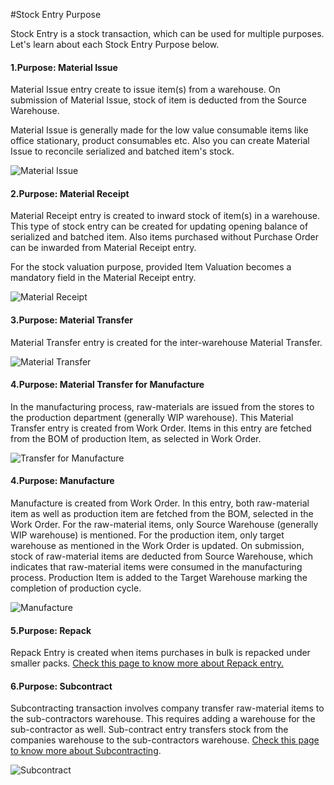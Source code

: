 <!-- add-breadcrumbs -->
#Stock Entry Purpose

Stock Entry is a stock transaction, which can be used for multiple purposes. Let's learn about each Stock Entry Purpose below.

#### 1.Purpose: Material Issue

Material Issue entry create to issue item(s) from a warehouse. On submission of Material Issue, stock of item is deducted from the Source Warehouse.

Material Issue is generally made for the low value consumable items like office stationary, product consumables etc. Also you can create Material Issue to reconcile serialized and batched item's stock.

<img alt="Material Issue" class="screenshot" src="{{docs_base_url}}/v12/assets/img/articles/stock-entry-issue.png">

#### 2.Purpose: Material Receipt

Material Receipt entry is created to inward stock of item(s) in a warehouse. This type of stock entry can be created for updating opening balance of serialized and batched item. Also items purchased without Purchase Order can be inwarded from Material Receipt entry.

For the stock valuation purpose, provided Item Valuation becomes a mandatory field in the Material Receipt entry.

<img alt="Material Receipt" class="screenshot" src="{{docs_base_url}}/v12/assets/img/articles/stock-entry-receipt.png">

#### 3.Purpose: Material Transfer

Material Transfer entry is created for the inter-warehouse Material Transfer.

<img alt="Material Transfer" class="screenshot" src="{{docs_base_url}}/v12/assets/img/articles/stock-entry-transfer.png">

#### 4.Purpose: Material Transfer for Manufacture

In the manufacturing process, raw-materials are issued from the stores to the production department (generally WIP warehouse). This Material Transfer entry is created from Work Order. Items in this entry are fetched from the BOM of production Item, as selected in Work Order.

<img alt="Transfer for Manufacture" class="screenshot" src="{{docs_base_url}}/v12/assets/img/articles/stock-entry-manufacture-transfer.gif">

#### 4.Purpose: Manufacture

Manufacture is created from Work Order. In this entry, both raw-material item as well as production item are fetched from the BOM, selected in the Work Order. For the raw-material items, only Source Warehouse (generally WIP warehouse) is mentioned. For the production item, only target warehouse as mentioned in the Work Order is updated. On submission, stock of raw-material items are deducted from Source Warehouse, which indicates that raw-material items were consumed in the manufacturing process. Production Item is added to the Target Warehouse marking the completion of production cycle.

<img alt="Manufacture" class="screenshot" src="{{docs_base_url}}/v12/assets/img/articles/stock-entry-manufacture.gif">

#### 5.Purpose: Repack

Repack Entry is created when items purchases in bulk is repacked under smaller packs. [Check this page to know more about Repack entry.](/docs/v12/user/manual/en/stock/articles/repack-entry.html)

#### 6.Purpose: Subcontract

Subcontracting transaction involves company transfer raw-material items to the sub-contractors warehouse. This requires adding a warehouse for the sub-contractor as well. Sub-contract entry transfers stock from the companies warehouse to the sub-contractors warehouse. [Check this page to know more about Subcontracting](/docs/v12/user/manual/en/manufacturing/subcontracting.html).

<img alt="Subcontract" class="screenshot" src="{{docs_base_url}}/v12/assets/img/articles/stock-entry-subcontract.gif">

<!-- markdown -->
